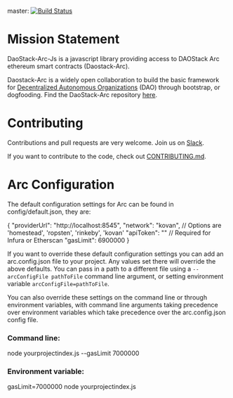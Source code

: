master: [![Build Status](https://travis-ci.org/daostack/arc-js/images/dao-icon.png?branch=master)](https://travis-ci.org/daostack/arc-js)

# Mission Statement

DaoStack-Arc-Js is a javascript library providing access to DAOStack Arc ethereum smart contracts (Daostack-Arc).

Daostack-Arc is a widely open collaboration to build the basic framework for [Decentralized Autonomous Organizations](https://en.wikipedia.org/wiki/Decentralized_autonomous_organization) (DAO) through bootstrap, or dogfooding.  Find the DaoStack-Arc repository [here](https://github.com/daostack/daostack).


# Contributing

Contributions and pull requests are very welcome. Join us on [Slack](daostack.slack.com).

If you want to contribute to the code, check out  [CONTRIBUTING.md](CONTRIBUTING.md).


# Arc Configuration
The default configuration settings for Arc can be found in config/default.json, they are:

  {
    "providerUrl": "http://localhost:8545",
    "network": "kovan", // Options are 'homestead', 'ropsten', 'rinkeby', 'kovan'
    "apiToken": "" // Required for Infura or Etherscan
    "gasLimit": 6900000
  }

If you want to override these default configuration settings you can add an arc.config.json file to your project. Any values set there will override the above defaults. You can pass in a path to a different file using a `--arcConfigFile pathToFile` command line argument, or setting environment variable `arcConfigFile=pathToFile`.

You can also override these settings on the command line or through environment variables, with command line arguments taking precedence over environment variables which take precedence over the arc.config.json config file.

### Command line:

  node yourprojectindex.js --gasLimit 7000000

### Environment variable:

  gasLimit=7000000 node yourprojectindex.js



